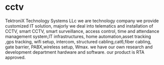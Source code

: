 # cctv
TektroniX Technology Systems LLc we are technology company we provide customized IT solution, majorly we deal into telematics and installation of CCTV, smart CCTV, smart surveillance, access control,  time and attendance management system,IT infrastructures, home automation,asset tracking ,gps tracking, wifi setup,  intercom, structured cabling,cat6,fiber cabling, gate barrier, PABX,wireless setup, Wmax. we have our own research  and development department hardware and software. our product is RTA approved.

